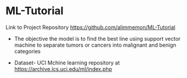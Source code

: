 # ML-Tutorial

Link to Project Repository https://github.com/alimmemon/ML-Tutorial

* The objective the model is to find the best line using support vector machine to separate tumors or cancers into malignant and benign categories

* Dataset- UCI Mchine learning repository at https://archive.ics.uci.edu/ml/index.php
 
